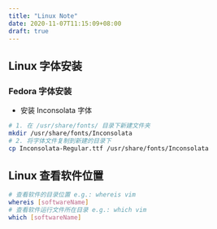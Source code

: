 ```yaml
---
title: "Linux Note"
date: 2020-11-07T11:15:09+08:00
draft: true
---
```



## Linux 字体安装
### Fedora 字体安装
+ 安装 Inconsolata 字体
```bash
# 1. 在 /usr/share/fonts/ 目录下新建文件夹
mkdir /usr/share/fonts/Inconsolata
# 2. 将字体文件复制到新建的目录下
cp Inconsolata-Regular.ttf /usr/share/fonts/Inconsolata
```

## Linux 查看软件位置
```bash
# 查看软件的目录位置 e.g.: whereis vim
whereis [softwareName]
# 查看软件运行文件所在目录 e.g.: which vim
which [softwareName]
```
